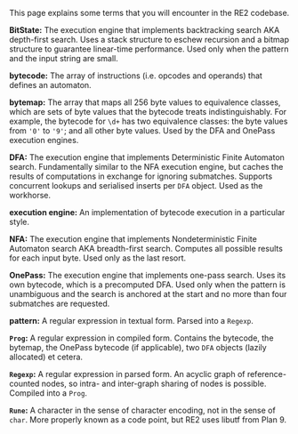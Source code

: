 This page explains some terms that you will encounter in the RE2 codebase.

**BitState:** The execution engine that implements backtracking search AKA depth-first search. Uses a stack structure to eschew recursion and a bitmap structure to guarantee linear-time performance. Used only when the pattern and the input string are small.

**bytecode:** The array of instructions (i.e. opcodes and operands) that defines an automaton.

**bytemap:** The array that maps all 256 byte values to equivalence classes, which are sets of byte values that the bytecode treats indistinguishably. For example, the bytecode for `\d+` has two equivalence classes: the byte values from `'0'` to `'9'`; and all other byte values. Used by the DFA and OnePass execution engines.

**DFA:** The execution engine that implements Deterministic Finite Automaton search. Fundamentally similar to the NFA execution engine, but caches the results of computations in exchange for ignoring submatches. Supports concurrent lookups and serialised inserts per `DFA` object. Used as the workhorse.

**execution engine:** An implementation of bytecode execution in a particular style.

**NFA:** The execution engine that implements Nondeterministic Finite Automaton search AKA breadth-first search. Computes all possible results for each input byte. Used only as the last resort.

**OnePass:** The execution engine that implements one-pass search. Uses its own bytecode, which is a precomputed DFA. Used only when the pattern is unambiguous and the search is anchored at the start and no more than four submatches are requested.

**pattern:** A regular expression in textual form. Parsed into a `Regexp`.

**`Prog`:** A regular expression in compiled form. Contains the bytecode, the bytemap, the OnePass bytecode (if applicable), two `DFA` objects (lazily allocated) et cetera.

**`Regexp`:** A regular expression in parsed form. An acyclic graph of reference-counted nodes, so intra- and inter-graph sharing of nodes is possible. Compiled into a `Prog`.

**`Rune`:** A character in the sense of character encoding, not in the sense of `char`. More properly known as a code point, but RE2 uses libutf from Plan 9.
